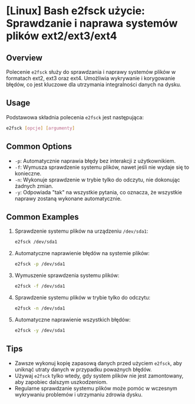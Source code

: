 # [Linux] Bash e2fsck użycie: Sprawdzanie i naprawa systemów plików ext2/ext3/ext4

## Overview
Polecenie `e2fsck` służy do sprawdzania i naprawy systemów plików w formatach ext2, ext3 oraz ext4. Umożliwia wykrywanie i korygowanie błędów, co jest kluczowe dla utrzymania integralności danych na dysku.

## Usage
Podstawowa składnia polecenia `e2fsck` jest następująca:

```bash
e2fsck [opcje] [argumenty]
```

## Common Options
- `-p`: Automatycznie naprawia błędy bez interakcji z użytkownikiem.
- `-f`: Wymusza sprawdzenie systemu plików, nawet jeśli nie wydaje się to konieczne.
- `-n`: Wykonuje sprawdzenie w trybie tylko do odczytu, nie dokonując żadnych zmian.
- `-y`: Odpowiada "tak" na wszystkie pytania, co oznacza, że wszystkie naprawy zostaną wykonane automatycznie.

## Common Examples
1. Sprawdzenie systemu plików na urządzeniu `/dev/sda1`:
   ```bash
   e2fsck /dev/sda1
   ```

2. Automatyczne naprawienie błędów na systemie plików:
   ```bash
   e2fsck -p /dev/sda1
   ```

3. Wymuszenie sprawdzenia systemu plików:
   ```bash
   e2fsck -f /dev/sda1
   ```

4. Sprawdzenie systemu plików w trybie tylko do odczytu:
   ```bash
   e2fsck -n /dev/sda1
   ```

5. Automatyczne naprawienie wszystkich błędów:
   ```bash
   e2fsck -y /dev/sda1
   ```

## Tips
- Zawsze wykonuj kopię zapasową danych przed użyciem `e2fsck`, aby uniknąć utraty danych w przypadku poważnych błędów.
- Używaj `e2fsck` tylko wtedy, gdy system plików nie jest zamontowany, aby zapobiec dalszym uszkodzeniom.
- Regularne sprawdzanie systemu plików może pomóc w wczesnym wykrywaniu problemów i utrzymaniu zdrowia dysku.